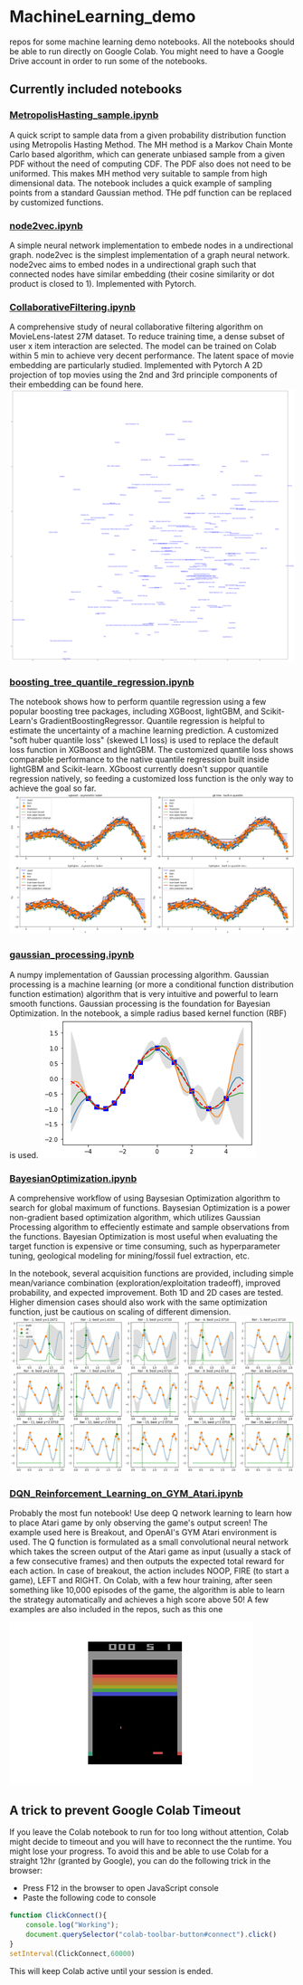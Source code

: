 # MachineLearning_demo
repos for some machine learning demo notebooks. All the notebooks should be able to run directly on Google Colab. You might need to have a Google Drive account in order to run some of the notebooks.

## Currently included notebooks

### [MetropolisHasting_sample.ipynb](https://github.com/zxzhaixiang/MachineLearning_demo/blob/master/MetropolisHasting_sample.ipynb)
A quick script to sample data from a given probability distribution function using Metropolis Hasting Method. The MH method is a Markov Chain Monte Carlo based algorithm, which can generate unbiased sample from a given PDF without the need of computing CDF. The PDF also does not need to be uniformed. This makes MH method very suitable to sample from high dimensional data. The notebook includes a quick example of sampling points from a standard Gaussian method. THe pdf function can be replaced by customized functions.

### [node2vec.ipynb](https://github.com/zxzhaixiang/MachineLearning_demo/blob/master/node2vec.ipynb)
A simple neural network implementation to embede nodes in a undirectional graph. node2vec is the simplest implementation of a graph neural network. node2vec aims to embed nodes in a undirectional graph such that connected nodes have similar embedding (their cosine similarity or dot product is closed to 1). Implemented with Pytorch.

### [CollaborativeFiltering.ipynb](https://github.com/zxzhaixiang/MachineLearning_demo/blob/master/CollaborativeFiltering.ipynb)
A comprehensive study of neural collaborative filtering algorithm on MovieLens-latest 27M dataset. To reduce training time, a dense subset of user x item interaction are selected. The model can be trained on Colab within 5 min to achieve very decent performance. The latent space of movie embedding are particularly studied. Implemented with Pytorch
A 2D projection of top movies using the 2nd and 3rd principle components of their embedding can be found here.
![2D proejction of movies](https://github.com/zxzhaixiang/MachineLearning_demo/blob/master/assets/MovieEmbeddingProjection.png "2D embedding of Movies")

### [boosting_tree_quantile_regression.ipynb](https://github.com/zxzhaixiang/MachineLearning_demo/blob/master/boosting_tree_quantile_regression.ipynb)
The notebook shows how to perform quantile regression using a few popular boosting tree packages, including XGBoost, lightGBM, and Scikit-Learn's GradientBoostingRegressor. Quantile regression is helpful to estimate the uncertainty of a machine learning prediction. A customized "soft huber quantile loss" (skewed L1 loss) is used to replace the default loss function in XGBoost and lightGBM. The customized quantile loss shows comparable performance to the native quantile regression built inside lightGBM and Scikit-learn. XGboost currently doesn't suppor quantile regression natively, so feeding a customized loss function is the only way to achieve the goal so far.
![Boosting Tree Quantile Regression](https://github.com/zxzhaixiang/MachineLearning_demo/blob/master/assets/BoostingTree_quantile_regression.png "Quantile Regression with Boosting Tree")

### [gaussian_processing.ipynb](https://github.com/zxzhaixiang/MachineLearning_demo/blob/master/gaussian_processing.ipynb)
A numpy implementation of Gaussian processing algorithm. Gaussian processing is a machine learning (or more a conditional function distribution function estimation) algorithm that is very intuitive and powerful to learn smooth functions. Gaussian processing is the foundation for Bayesian Optimization. In the notebook, a simple radius based kernel function (RBF) is used.
![Gaussian Processing](https://github.com/zxzhaixiang/MachineLearning_demo/blob/master/assets/GaussianProcess.png "Gaussian Processing Demo")

### [BayesianOptimization.ipynb](https://github.com/zxzhaixiang/MachineLearning_demo/blob/master/BayesianOptimization.ipynb)
A comprehensive workflow of using Baysesian Optimization algorithm to search for global maximum of functions. Baysesian Optimization is a power non-gradient based optimization algorithm, which utilizes Gaussian Processing algorithm to effeciently estimate and sample observations from the functions. Bayesian Optimization is most useful when evaluating the target function is expensive or time consuming, such as hyperparameter tuning, geological modeling for mining/fossil fuel extraction, etc.

In the notebook, several acquisition functions are provided, including simple mean/variance combination (exploration/exploitation tradeoff), improved probability, and expected improvement. Both 1D and 2D cases are tested. Higher dimension cases should also work with the same optimization function, just be cautious on scaling of different dimension.
![Bayesian Optimization](https://github.com/zxzhaixiang/MachineLearning_demo/blob/master/assets/BayesianOptimization.png "Bayesian Optimization Searching for maxima")

### [DQN_Reinforcement_Learning_on_GYM_Atari.ipynb](https://github.com/zxzhaixiang/MachineLearning_demo/blob/master/DQN_Reinforcement_Learning_on_GYM_Atari.ipynb)
Probably the most fun notebook! Use deep Q network learning to learn how to place Atari game by only observing the game's output screen! The example used here is Breakout, and OpenAI's GYM Atari environment is used. The Q function is formulated as a small convolutional neural network which takes the screen output of the Atari game as input (usually a stack of a few consecutive frames) and then outputs the expected total reward for each action. In case of breakout, the action includes NOOP, FIRE (to start a game), LEFT and RIGHT. On Colab, with a few hour training, after seen something like 10,000 episodes of the game, the algorithm is able to learn the strategy automatically and achieves a high score above 50! A few examples are also included in the repos, such as this one

![DQN playing Breakout](https://github.com/zxzhaixiang/MachineLearning_demo/blob/master/assets/BreakoutNoFrameskip-v4-4000-489frame_351.0.gif "DQN playing Breakout")

## A trick to prevent Google Colab Timeout
If you leave the Colab notebook to run for too long without attention, Colab might decide to timeout and you will have to reconnect the the runtime. You might lose your progress. To avoid this and be able to use Colab for a straight 12hr (granted by Google), you can do the following trick in the browser:

- Press F12 in the browser to open JavaScript console
- Paste the following code to console
```javascript
function ClickConnect(){
    console.log("Working");
    document.querySelector("colab-toolbar-button#connect").click()
}
setInterval(ClickConnect,60000)
```
This will keep Colab active until your session is ended.
